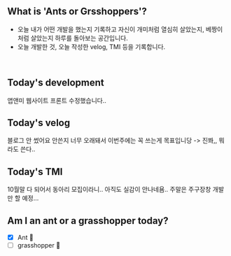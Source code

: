 ## What is 'Ants or Grsshoppers'?
* 오늘 내가 어떤 개발을 했는지 기록하고 자신이 개미처럼 열심히 살았는지, 베짱이처럼 살았는지 하루를 돌아보는 공간입니다.
* 오늘 개발한 것, 오늘 작성한 velog, TMI 등을 기록합니다.
<br>

## Today's development
앱앤미 웹사이트 프론트 수정했습니다..

## Today's velog 
블로그 안 썼어요 안쓴지 너무 오래돼서 이번주에는 꼭 쓰는게 목표입니당 -> 진쫘,, 뭐라도 쓴다..

## Today's TMI
10월말 다 되어서 동아리 모집이라니.. 아직도 실감이 안나네욤..
주말은 주구장창 개발만 할 예정...

## Am I an ant or a grasshopper today?
- [x] Ant 🐜
- [ ] grasshopper 🦗
